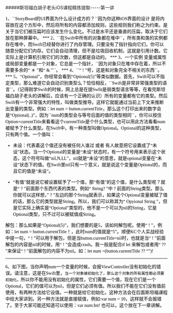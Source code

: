 #####斯坦福白胡子老头iOS课程精炼提取-----第一讲

<font color=#000000 face="宋体">
1、``StoryBoard的UI界面为什么设计成方的？``因为你这种iOS界面的设计  是将内容放在这个方形中，然后将所有的内容都添加规则，这些规则我们称之为约束。是关于当它们被压扁时应该发生什么变化。不过是水平还是垂直的压扁，取决于它们放在那种屏幕中。
***
2、``在Swift中所有的对象都在堆中``，所有类和类的实例都存在堆中，而Swift已经替你进行了内存管理。只要没有了指针指向它们，你可以随意分配它们内存。它们会自动清理，但不是垃圾回收机制，这就是引用计数。它实际上是计算机引用它们的次数，但这都是自动的。
***
3、一个实例 变量或属性或局部变量都是一个对象，它总是一个指针，``因为对象只在堆中存在着，所以不需要多余的“ ＊ ”和“ & ”``。
***
4、``“ ! ”号，这是和对象完全不相关的东西``。
***
5、“Optional”，你经常会看到“Optional(5)”等类似数据。首先，Swift可以不指定类型，那么难道它会自动识别类型么？恰恰相反，``Swift是非常非常强类型的语言``。（记得刚学Swift的时候，网上总是在提Swfit是弱类型语言等等，在看完斯坦福白胡子老头的讲解后，应该有一个正确的认识）所有的变量都有它的类型。然后Swift有一个非常强大的特性，叫做类型推导。这样它就能通过当前上下文来推断出变量的类型。例如：let num = button.currentTitle，那么这个打印出来的数字会是“Optional(..)”，因为``num的类型会与等号后面的值的类型相同``，你可以按住Option+currentTitle来看看这个currentTitle是个什么类型，也可以用此方法看看num被赋予了什么类型。在Swift中，有一种类型叫做Optional。Optional的这种类型，只有两个值。一个值叫：

* 未设：代表着这个值还没有被任何人谁过 或者 有人故意把它设置成了“未设”状态。当一个Optional的变量是“未设”状态时，有一个符号用来表示这个状态，这个符号叫做“nil,N,I,L”，nil就是“未设”的意思，就是optional变量在“未设”状态下的值。在Swift里nil只有一个意义，就是说这个变量是Optional的，而且它的值是“未设”。
	
* “有值”就是说它被设置赋予了一个值，那“有值”的这个值，是什么类型呢？就是“ ? ”前面那个东西代表的类型。例如“ String? ”中 ? 前面的String类型。那么你就可以这样想，” ? ”左边的那个String就表示，如果这个Optional变量被赋了值的话，那么它的类型就是String。所以，我们可以称其为“ Opyional String ”，但是它实际上确实是“Optional”类型的，他不是一个可以为nil的String，它是Optional类型，只不过可以被赋值成String。

解包：那么如果是“Optional(5)”，我们想要的是5，该如何解包呢。使用“ ! ”，例如：let num = button.currentTitle！，此时num的值就是“5”。顺便KC个人实战经验中提一句，“ ! ”可以用于解包，但是当button.currentTitle=nil时，也就是当“ ! ”前面解包的内容是nil的时候，用“ ! ”会造成crash。我一般是配合if let 来解包或者用“ ?? ”来保证“ !  ”前面解包的内容不为nil。如：let num =(button.currentTitle ?? “”)!
***
6、如下图，当你声明num一个变量的时候，会报ViewController没有初始化的错误。请注意，这是在Swift里，``当一个对象被初始化了，那么这个对象的所有属性都必须要初始化。``所以你不能用没有初始化的属性，它们需要一个值，现在它们是一个Optional，它们的值可以为nil，但是它们必须有值。所以我们不能在它们没有值前使用，有两种方法给它设值。一种就是给它初始化，这种方法会在后面斯坦福课程中给大家讲到。另一种方法就是直接赋值，例如:var num = 10，这样就不会报错了。至于大家可能还知道可以使用：var num:Int! 也可以，这个放在下一章讲解。
